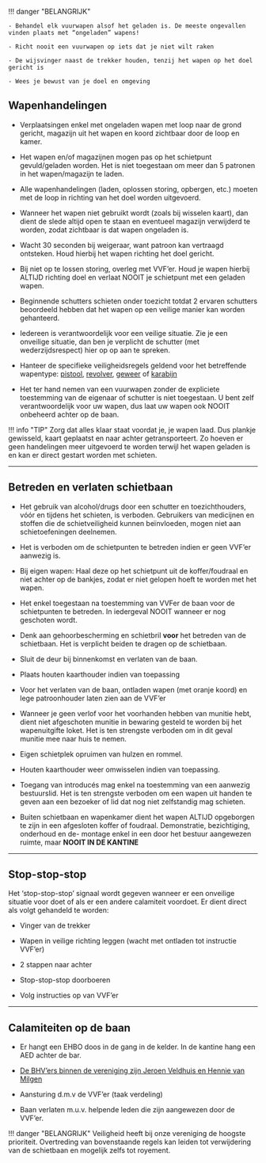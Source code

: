 
!!! danger "BELANGRIJK"

    - Behandel elk vuurwapen alsof het geladen is. De meeste ongevallen vinden plaats met “ongeladen” wapens! 

    - Richt nooit een vuurwapen op iets dat je niet wilt raken

    - De wijsvinger naast de trekker houden, tenzij het wapen op het doel gericht is

    - Wees je bewust van je doel en omgeving


## Wapenhandelingen

- Verplaatsingen enkel met ongeladen  wapen met loop naar de grond gericht, magazijn uit het wapen en koord zichtbaar door de loop en kamer.

- Het wapen en/of magazijnen mogen pas op het schietpunt gevuld/geladen worden. Het is niet toegestaan om meer dan 5 patronen in het wapen/magazijn te laden.

- Alle wapenhandelingen (laden, oplossen storing, opbergen, etc.) moeten met de loop in richting van het doel worden uitgevoerd.

- Wanneer het wapen niet gebruikt wordt (zoals bij wisselen kaart), dan dient de slede altijd open te staan en eventueel magazijn verwijderd te worden, zodat zichtbaar is dat wapen ongeladen is.

- Wacht 30 seconden bij weigeraar, want patroon kan vertraagd ontsteken. Houd hierbij het wapen richting het doel gericht.

- Bij niet op te lossen storing, overleg met VVF’er. Houd je wapen hierbij ALTIJD richting doel en verlaat NOOIT je schietpunt met een geladen wapen.

- Beginnende schutters schieten onder toezicht totdat 2 ervaren schutters beoordeeld hebben dat het wapen op een veilige manier kan worden gehanteerd.

- Iedereen is verantwoordelijk voor een veilige situatie. Zie je een onveilige situatie, dan ben je verplicht de schutter (met wederzijdsrespect) hier op op aan te spreken. 

- Hanteer de specifieke veiligheidsregels geldend voor het betreffende wapentype: [pistool](../techniek/instructie-pistool.md), [revolver](../techniek/instructie-revolver.md),  [geweer](../techniek/instructie-geweer.md) of [karabijn](../techniek/instructie-karabijn.md)

- Het ter hand nemen van een vuurwapen zonder de expliciete toestemming van de eigenaar of schutter is niet toegestaan. U bent zelf verantwoordelijk voor uw wapen, dus laat uw wapen ook NOOIT onbeheerd achter op de baan.


!!! info "TIP"
    Zorg dat alles klaar staat voordat je, je wapen laad. Dus plankje gewisseld, kaart geplaatst en naar achter getransporteert. Zo hoeven er geen handelingen meer uitgevoerd
    te worden terwijl het wapen geladen is en kan er direct gestart worden met schieten.

---

## Betreden en verlaten schietbaan

- Het gebruik van alcohol/drugs door een schutter en toezichthouders, vóór en tijdens het schieten, is verboden. Gebruikers van medicijnen en stoffen die de schietveiligheid kunnen beïnvloeden, mogen niet aan schietoefeningen deelnemen.

- Het is verboden om de schietpunten te betreden indien er geen VVF’er aanwezig is.

- Bij eigen wapen: Haal deze op het schietpunt uit de koffer/foudraal en niet achter op de bankjes, zodat er niet gelopen hoeft te worden met het wapen.

- Het enkel toegestaan na toestemming van VVFer de baan voor de schietpunten te betreden. In iedergeval NOOIT wanneer er nog geschoten wordt.

- Denk aan gehoorbescherming en schietbril **voor** het betreden van de schietbaan. Het is verplicht beiden te dragen op de schietbaan.

- Sluit de deur bij binnenkomst en verlaten van de baan.

- Plaats houten kaarthouder indien van toepassing

- Voor het verlaten van de baan, ontladen wapen (met oranje koord) en lege patroonhouder laten zien aan de VVF’er

- Wanneer je geen verlof voor het voorhanden hebben van munitie hebt, dient niet afgeschoten munitie in bewaring gesteld te worden bij het wapenuitgifte loket. Het is ten strengste verboden om in dit geval munitie mee naar huis te nemen.

- Eigen schietplek opruimen van hulzen en rommel.

- Houten kaarthouder weer omwisselen indien van toepassing.

- Toegang van introducés mag enkel na toestemming van een aanwezig bestuurslid. Het is ten strengste verboden om een wapen uit handen te geven aan een bezoeker of lid dat nog niet zelfstandig mag schieten.

- Buiten schietbaan en wapenkamer dient het wapen ALTIJD opgeborgen te zijn in een afgesloten koffer of foudraal. Demonstratie, bezichtiging, onderhoud en de- montage enkel in een door het bestuur aangewezen ruimte, maar **NOOIT IN DE KANTINE**

---

## Stop-stop-stop

Het ‘stop-stop-stop’ signaal wordt gegeven wanneer er een onveilige situatie voor doet of als er een andere calamiteit voordoet. Er dient direct als volgt gehandeld te worden:

- Vinger van de trekker

- Wapen in veilige richting leggen (wacht met ontladen tot instructie VVF’er)

- 2 stappen naar achter

- Stop-stop-stop doorboeren

- Volg instructies op van VVF’er

---

## Calamiteiten op de baan

- Er hangt een EHBO doos in de gang in de kelder. In de kantine hang een AED achter de bar.

- [De BHV’ers binnen de vereniging zijn Jeroen Veldhuis en Hennie van Milgen](bedrijfshulpverlinging.md)

- Aansturing d.m.v de VVF’er (taak verdeling)

- Baan verlaten m.u.v. helpende leden die zijn aangewezen door de VVF’er.

!!! danger "BELANGRIJK"
    Veiligheid heeft bij onze vereniging de hoogste prioriteit. Overtreding van bovenstaande regels kan leiden tot
    verwijdering van de schietbaan en mogelijk zelfs tot royement.